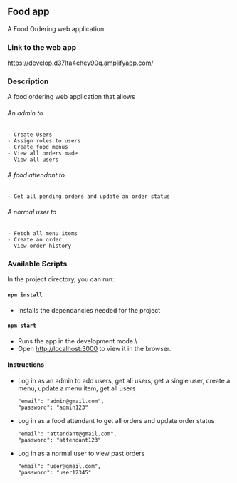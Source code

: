 ## Food app
A Food Ordering web application.

### Link to the web app 
https://develop.d37lta4ehey90q.amplifyapp.com/
### Description
A food ordering web  application that allows
    
###### An admin to

```
- Create Users
- Assign roles to users
- Create food menus
- View all orders made
- View all users
```

###### A food attendant to

```
- Get all pending orders and update an order status
```

###### A normal user to

```
- Fetch all menu items
- Create an order
- View order history
```

### Available Scripts
In the project directory, you can run:

#### `npm install`

- Installs the dependancies needed for the project

#### `npm start`

- Runs the app in the development mode.\
- Open [http://localhost:3000](http://localhost:3000) to view it in the browser.

#### Instructions 

- Log in as an admin to add users, get all users, get a single user, create a menu, 
update a menu item, get all users

    ```
    "email": "admin@gmail.com",
    "password": "admin123"
    ```

- Log in as a food attendant to get all orders and update order status

    ```
    "email": "attendant@gmail.com",
    "password": "attendant123"
    ```

- Log in as a normal user to view past orders

    ```
    "email": "user@gmail.com",
    "password": "user12345"
    ```
